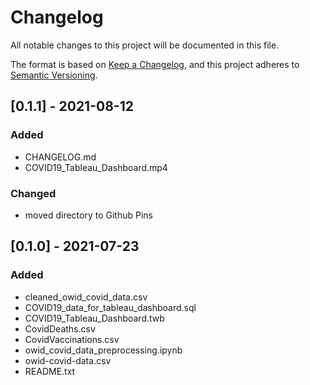 # Changelog

All notable changes to this project will be documented in this file.

The format is based on [Keep a Changelog](https://keepachangelog.com/en/1.0.0/), and this project adheres to [Semantic Versioning](https://semver.org/spec/v2.0.0.html). 

## [0.1.1] - 2021-08-12

### Added
* CHANGELOG&#46;md 
* COVID19_Tableau_Dashboard.mp4

### Changed 
* moved directory to Github Pins 

## [0.1.0] - 2021-07-23

### Added 

* cleaned_owid_covid_data.csv 
* COVID19_data_for_tableau_dashboard.sql
* COVID19_Tableau_Dashboard.twb
* CovidDeaths.csv
* CovidVaccinations.csv
* owid_covid_data_preprocessing.ipynb
* owid-covid-data.csv
* README.txt